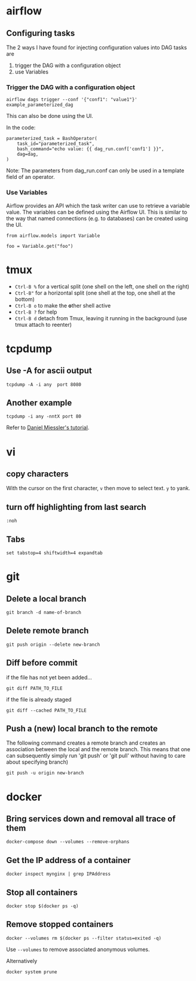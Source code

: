 # airflow
## Configuring tasks
The 2 ways I have found for injecting configuration values into DAG tasks are 
1. trigger the DAG with a configuration object
2. use Variables
### Trigger the DAG with a configuration object
```
airflow dags trigger --conf '{"conf1": "value1"}' example_parameterized_dag
```
This can also be done using the UI.

In the code:
```
parameterized_task = BashOperator(
    task_id="parameterized_task",
    bash_command="echo value: {{ dag_run.conf['conf1'] }}",
    dag=dag,
)
```
Note: The parameters from dag_run.conf can only be used in a template field of an operator.

### Use Variables
Airflow provides an API which the task writer can use to retrieve a variable value.
The variables can be defined using the Airflow UI.
This is similar to the way that named connections (e.g. to databases) can be created using the UI.
```
from airflow.models import Variable

foo = Variable.get("foo")
```

# tmux
- `Ctrl-B %` for a vertical split (one shell on the left, one shell on the right)
- `Ctrl-B"` for a horizontal split (one shell at the top, one shell at the bottom)
- `Ctrl-B o` to make the **o**ther shell active
- `Ctrl-B ?` for help
- `Ctrl-B d` detach from Tmux, leaving it running in the background (use tmux attach to reenter)

# tcpdump
## Use -A for ascii output
``` 
tcpdump -A -i any  port 8080
```
## Another example
```
tcpdump -i any -nntX port 80
```
Refer to [Daniel Miessler's tutorial](https://danielmiessler.com/study/tcpdump/).
# vi
## copy characters
With the cursor on the first character, `v` then move to select text. `y` to yank.
## turn off highlighting from last search
```
:noh
```
## Tabs
```
set tabstop=4 shiftwidth=4 expandtab
```
# git
## Delete a local branch
```
git branch -d name-of-branch
```
## Delete remote branch
```
git push origin --delete new-branch
```
## Diff before commit
if the file has not yet been added...
```
git diff PATH_TO_FILE
```
if the file is already staged
```
git diff --cached PATH_TO_FILE
```
## Push a (new) local branch to the remote
The following command creates a remote branch and creates an association between the local and the remote branch. This means that one can subsequently simply run 'git push' or 'git pull' without having to care about specifying branch)
```
git push -u origin new-branch
```
# docker
## Bring services down and removal all trace of them
```
docker-compose down --volumes --remove-orphans
```
## Get the IP address of a container
```
docker inspect mynginx | grep IPAddress
```
## Stop all containers
```
docker stop $(docker ps -q)
```
## Remove stopped containers
```
docker --volumes rm $(docker ps --filter status=exited -q)
```
Use `--volumes` to remove associated anonymous volumes.

Alternatively
```
docker system prune
```
